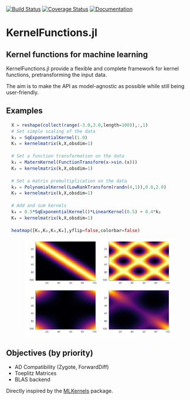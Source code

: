[![Build Status](https://travis-ci.org/theogf/KernelFunctions.jl.svg?branch=master)](https://travis-ci.org/theogf/AugmentedGaussianProcesses.jl)
[![Coverage Status](https://coveralls.io/repos/github/theogf/KernelFunctions.jl/badge.svg?branch=master)](https://coveralls.io/github/theogf/KernelFunctions.jl?branch=master)
[![Documentation](https://img.shields.io/badge/docs-dev-blue.svg)](https://theogf.github.io/KernelFunctions.jl/dev/)
# KernelFunctions.jl
## Kernel functions for machine learning

KernelFunctions.jl provide a flexible and complete framework for kernel functions, pretransforming the input data.

The aim is to make the API as model-agnostic as possible while still being user-friendly.

## Examples

```julia
  X = reshape(collect(range(-3.0,3.0,length=100)),:,1)
  # Set simple scaling of the data
  k₁ = SqExponentialKernel(1.0)
  K₁ = kernelmatrix(k,X,obsdim=1)

  # Set a function transformation on the data
  k₂ = MaternKernel(FunctionTransform(x->sin.(x)))
  K₂ = kernelmatrix(k,X,obsdim=1)

  # Set a matrix premultiplication on the data
  k₃ = PolynomialKernel(LowRankTransform(randn(4,1)),0.0,2.0)
  K₃ = kernelmatrix(k,X,obsdim=1)

  # Add and sum kernels
  k₄ = 0.5*SqExponentialKernel()*LinearKernel(0.5) + 0.4*k₂
  K₄ = kernelmatrix(k,X,obsdim=1)

  heatmap([K₁,K₂,K₃,K₄],yflip=false,colorbar=false)
```
<p align=center>
  <img src="docs/src/assets/heatmap_combination.png" width=400px>
</p>

## Objectives (by priority)
- AD Compatibility (Zygote, ForwardDiff)
- Toeplitz Matrices
- BLAS backend

Directly inspired by the [MLKernels](https://github.com/trthatcher/MLKernels.jl) package.
